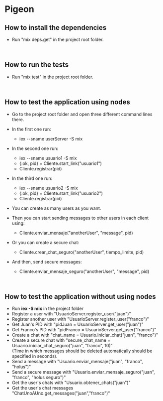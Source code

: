 # Pigeon

## How to install the dependencies

- Run "mix deps.get" in the project root folder.

<br>

## How to run the tests

- Run "mix test" in the project root folder.

<br>

## How to test the application using nodes

- Go to the project root folder and open three different command lines there.

- In the first one run: 
    - iex --sname userServer -S mix

- In the second one run:
    - iex --sname usuario1 -S mix
    - {:ok, pid} = Cliente.start_link("usuario1")
    - Cliente.registrar(pid)

- In the third one run:
    - iex --sname usuario2 -S mix
    - {:ok, pid} = Cliente.start_link("usuario2")
    - Cliente.registrar(pid)

- You can create as many users as you want.

- Then you can start sending messages to other users in each client using:
    - Cliente.enviar_mensaje("anotherUser", "message", pid)

- Or you can create a secure chat:
    - Cliente.crear_chat_seguro("anotherUser", tiempo_limite, pid)

- And then, send secure messages:
    - Cliente.enviar_mensaje_seguro("anotherUser", "message", pid)

<br>

## How to test the application without using nodes

- Run **iex -S mix** in the project folder
- Register a user with "UsuarioServer.register_user("juan")"
- Register another user with "UsuarioServer.register_user("franco")"
- Get Juan's PID with "pidJuan = UsuarioServer.get_user("juan")"
- Get Franco's PID with "pidFranco = UsuarioServer.get_user("franco")"
- Create a chat with "chat_name = Usuario.iniciar_chat("juan", "franco")"
- Create a secure chat with "secure_chat_name = Usuario.iniciar_chat_seguro("juan", "franco", 10)"
<br>(Time in which messages should be deleted automatically should be specified in seconds).
- Send a message with "Usuario.enviar_mensaje("juan", "franco", "holus")"
- Send a secure message with "Usuario.enviar_mensaje_seguro("juan", "franco", "holus seguro")"
- Get the user's chats with "Usuario.obtener_chats("juan")"
- Get the user's chat messages "ChatUnoAUno.get_messages("juan","franco")"
